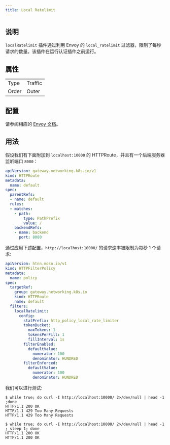 ```yaml
---
title: Local Ratelimit
---
```


## 说明

`localRatelimit` 插件通过利用 Envoy 的 `local_ratelimit` 过滤器，限制了每秒请求的数量。该插件在运行认证插件之前运行。

## 属性

|       |         |
|-------|---------|
| Type  | Traffic |
| Order | Outer   |

## 配置

请参阅相应的 [Envoy 文档](https://www.envoyproxy.io/docs/envoy/v1.29.4/configuration/http/http_filters/local_rate_limit_filter)。

## 用法

假设我们有下面附加到 `localhost:10000` 的 HTTPRoute，并且有一个后端服务器监听端口 `8080`：

```yaml
apiVersion: gateway.networking.k8s.io/v1
kind: HTTPRoute
metadata:
  name: default
spec:
  parentRefs:
  - name: default
  rules:
  - matches:
    - path:
        type: PathPrefix
        value: /
    backendRefs:
    - name: backend
      port: 8080
```

通过应用下述配置，`http://localhost:10000/` 的请求速率被限制为每秒 1 个请求:

```yaml
apiVersion: htnn.mosn.io/v1
kind: HTTPFilterPolicy
metadata:
  name: policy
spec:
  targetRef:
    group: gateway.networking.k8s.io
    kind: HTTPRoute
    name: default
  filters:
    localRatelimit:
      config:
        statPrefix: http_policy_local_rate_limiter
        tokenBucket:
          maxTokens: 1
          tokensPerFill: 1
          fillInterval: 1s
        filterEnabled:
          defaultValue:
            numerator: 100
            denominator: HUNDRED
        filterEnforced:
          defaultValue:
            numerator: 100
            denominator: HUNDRED
```

我们可以进行测试:

```
$ while true; do curl -I http://localhost:10000/ 2>/dev/null | head -1 ;done
HTTP/1.1 200 OK
HTTP/1.1 429 Too Many Requests
HTTP/1.1 429 Too Many Requests
```

```
$ while true; do curl -I http://localhost:10000/ 2>/dev/null | head -1 ; sleep 1; done
HTTP/1.1 200 OK
HTTP/1.1 200 OK
```

